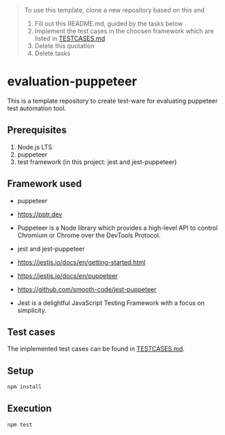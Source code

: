 > To use this template, clone a new repository based on this and
> 1. Fill out this README.md, guided by the tasks below
> 1. Implement the test cases in the choosen framework which are listed in [TESTCASES.md](TESTCASES.md)
> 1. Delete this quotation
> 1. Delete tasks

# evaluation-puppeteer

This is a template repository to create test-ware for evaluating puppeteer test automation tool.

## Prerequisites

1. Node.js LTS
2. puppeteer
3. test framework (in this project: jest and jest-puppeteer)

## Framework used

- puppeteer
- https://pptr.dev
- Puppeteer is a Node library which provides a high-level API to control Chromium or Chrome over the DevTools Protocol.

- jest and jest-puppeteer
- https://jestjs.io/docs/en/getting-started.html
- https://jestjs.io/docs/en/puppeteer
- https://github.com/smooth-code/jest-puppeteer
- Jest is a delightful JavaScript Testing Framework with a focus on simplicity.

## Test cases

The implemented test cases can be found in [TESTCASES.md](TESTCASES.md).

## Setup

```bash
npm install
```

## Execution

```bash
npm test
```
